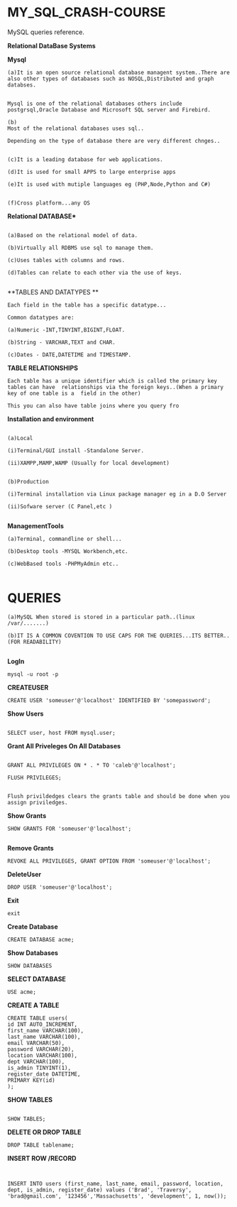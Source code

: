# MY_SQL_CRASH-COURSE

MySQL queries reference.

**Relational DataBase Systems**

**Mysql**

```
(a)It is an open source relational database managent system..There are also other types of databases such as NOSQL,Distributed and graph databses.


Mysql is one of the relational databases others include postgrsql,Oracle Database and Microsoft SQL server and Firebird.

(b)
Most of the relational databases uses sql..

Depending on the type of database there are very different chnges..


(c)It is a leading database for web applications.

(d)It is used for small APPS to large enterprise apps

(e)It is used with mutiple languages eg (PHP,Node,Python and C#)


(f)Cross platform...any OS

```

**Relational DATABASE\***

```

(a)Based on the relational model of data.

(b)Virtually all RDBMS use sql to manage them.

(c)Uses tables with columns and rows.

(d)Tables can relate to each other via the use of keys.


```

**TABLES AND DATATYPES **

```
Each field in the table has a specific datatype...

Common datatypes are:

(a)Numeric -INT,TINYINT,BIGINT,FLOAT.

(b)String - VARCHAR,TEXT and CHAR.

(c)Dates - DATE,DATETIME and TIMESTAMP.

```

**TABLE RELATIONSHIPS**

```
Each table has a unique identifier which is called the primary key tables can have  relationships via the foreign keys..(When a primary key of one table is a  field in the other)

This you can also have table joins where you query fro

```

**Installation and environment**

```

(a)Local

(i)Terminal/GUI install -Standalone Server.

(ii)XAMPP,MAMP,WAMP (Usually for local development)


(b)Production

(i)Terminal installation via Linux package manager eg in a D.O Server

(ii)Sofware server (C Panel,etc )


```

**ManagementTools**

```
(a)Terminal, commandline or shell...

(b)Desktop tools -MYSQL Workbench,etc.

(c)WebBased tools -PHPMyAdmin etc..


```

# QUERIES

```
(a)MySQL When stored is stored in a particular path..(linux /var/.......)

(b)IT IS A COMMON COVENTION TO USE CAPS FOR THE QUERIES...ITS BETTER..(FOR READABILITY)


```

**LogIn**

```
mysql -u root -p
```

**CREATEUSER**

```
CREATE USER 'someuser'@'localhost' IDENTIFIED BY 'somepassword';

```

**Show Users**

```

SELECT user, host FROM mysql.user;

```

**Grant All Priveleges On All Databases**

```

GRANT ALL PRIVILEGES ON * . * TO 'caleb'@'localhost';

FLUSH PRIVILEGES;


Flush privildedges clears the grants table and should be done when you assign priviledges.

```

**Show Grants**

```
SHOW GRANTS FOR 'someuser'@'localhost';


```

**Remove Grants**

```
REVOKE ALL PRIVILEGES, GRANT OPTION FROM 'someuser'@'localhost';

```

**DeleteUser**

```
DROP USER 'someuser'@'localhost';

```

**Exit**

```
exit
```

**Create Database**

```
CREATE DATABASE acme;

```

**Show Databases**

```
SHOW DATABASES

```

**SELECT DATABASE**

```
USE acme;

```

**CREATE A TABLE**

```
CREATE TABLE users(
id INT AUTO_INCREMENT,
first_name VARCHAR(100),
last_name VARCHAR(100),
email VARCHAR(50),
password VARCHAR(20),
location VARCHAR(100),
dept VARCHAR(100),
is_admin TINYINT(1),
register_date DATETIME,
PRIMARY KEY(id)
);

```

**SHOW TABLES**

```

SHOW TABLES;

```

**DELETE OR DROP TABLE**

```
DROP TABLE tablename;

```

**INSERT ROW /RECORD**

```


INSERT INTO users (first_name, last_name, email, password, location, dept, is_admin, register_date) values ('Brad', 'Traversy', 'brad@gmail.com', '123456','Massachusetts', 'development', 1, now());


```
